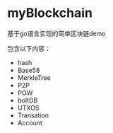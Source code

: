 # myBlockchain
基于go语言实现的简单区块链demo

包含以下内容：
- hash
- Base58
- MerkleTree
- P2P
- POW
- boltDB
- UTXOS
- Transation
- Account
